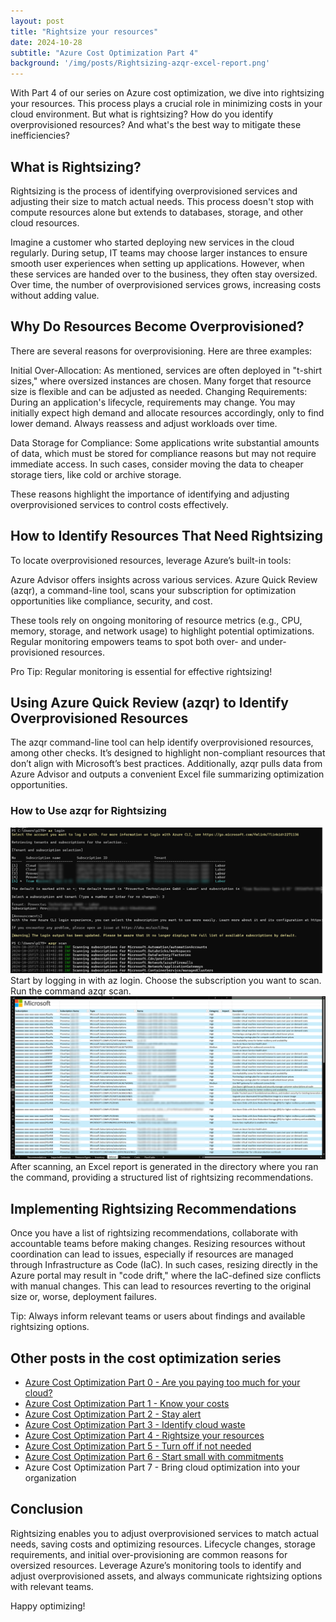 ```yaml
---
layout: post
title: "Rightsize your resources"
date: 2024-10-28
subtitle: "Azure Cost Optimization Part 4"
background: '/img/posts/Rightsizing-azqr-excel-report.png'
---
```


With Part 4 of our series on Azure cost optimization, we dive into rightsizing your resources. This process plays a crucial role in minimizing costs in your cloud environment. But what is rightsizing? How do you identify overprovisioned resources? And what's the best way to mitigate these inefficiencies?

## What is Rightsizing?

Rightsizing is the process of identifying overprovisioned services and adjusting their size to match actual needs. This process doesn't stop with compute resources alone but extends to databases, storage, and other cloud resources.

Imagine a customer who started deploying new services in the cloud regularly. During setup, IT teams may choose larger instances to ensure smooth user experiences when setting up applications. However, when these services are handed over to the business, they often stay oversized. Over time, the number of overprovisioned services grows, increasing costs without adding value.

## Why Do Resources Become Overprovisioned?

There are several reasons for overprovisioning. Here are three examples:

Initial Over-Allocation: As mentioned, services are often deployed in "t-shirt sizes," where oversized instances are chosen. Many forget that resource size is flexible and can be adjusted as needed.
Changing Requirements: During an application's lifecycle, requirements may change. You may initially expect high demand and allocate resources accordingly, only to find lower demand. Always reassess and adjust workloads over time.

Data Storage for Compliance: Some applications write substantial amounts of data, which must be stored for compliance reasons but may not require immediate access. In such cases, consider moving the data to cheaper storage tiers, like cold or archive storage.

These reasons highlight the importance of identifying and adjusting overprovisioned services to control costs effectively.

## How to Identify Resources That Need Rightsizing

To locate overprovisioned resources, leverage Azure’s built-in tools:

Azure Advisor offers insights across various services.
Azure Quick Review (azqr), a command-line tool, scans your subscription for optimization opportunities like compliance, security, and cost.

These tools rely on ongoing monitoring of resource metrics (e.g., CPU, memory, storage, and network usage) to highlight potential optimizations. Regular monitoring empowers teams to spot both over- and under-provisioned resources.

Pro Tip: Regular monitoring is essential for effective rightsizing!

## Using Azure Quick Review (azqr) to Identify Overprovisioned Resources

The azqr command-line tool can help identify overprovisioned resources, among other checks. It’s designed to highlight non-compliant resources that don’t align with Microsoft’s best practices. Additionally, azqr pulls data from Azure Advisor and outputs a convenient Excel file summarizing optimization opportunities.

### How to Use azqr for Rightsizing

<img src="/img/posts/Rightsizing-using-azqr.png" class="img-fluid" alt="Azure Quick Review Command"/>
Start by logging in with az login. Choose the subscription you want to scan. Run the command azqr scan.

<img src="/img/posts/Rightsizing-azqr-excel-report.png" class="img-fluid" alt="Azure Quick Review Excel Report"/>
After scanning, an Excel report is generated in the directory where you ran the command, providing a structured list of rightsizing recommendations.

## Implementing Rightsizing Recommendations

Once you have a list of rightsizing recommendations, collaborate with accountable teams before making changes. Resizing resources without coordination can lead to issues, especially if resources are managed through Infrastructure as Code (IaC). In such cases, resizing directly in the Azure portal may result in "code drift," where the IaC-defined size conflicts with manual changes. This can lead to resources reverting to the original size or, worse, deployment failures.

Tip: Always inform relevant teams or users about findings and available rightsizing options.

## Other posts in the cost optimization series

- [Azure Cost Optimization Part 0 - Are you paying too much for your cloud?](2024-09-25-are-you-paying-too-much-for-your-cloud.md)
- [Azure Cost Optimization Part 1 - Know your costs](2024-10-01-azure-cost-optimization-part-1-know-your-costs.md)
- [Azure Cost Optimization Part 2 - Stay alert](2024-10-14-azure-cost-optimization-part-2-stay-alert.md)
- [Azure Cost Optimization Part 3 - Identify cloud waste](2024-10-16-azure-cost-optimization-part-3-identify-cloud-waste.md)
- [Azure Cost Optimization Part 4 - Rightsize your resources](2024-10-24-azure-cost-optimization-part-4-rightsize-your-resources.md)
- [Azure Cost Optimization Part 5 - Turn off if not needed](2024-11-15-azure-cost-optimization-part-5-turn-off-if-not-needed.md)
- [Azure Cost Optimization Part 6 - Start small with commitments](2024-12-30-azure-cost-optimization-part-6-start-small-with-commitments.md)
- Azure Cost Optimization Part 7 - Bring cloud optimization into your organization

## Conclusion

Rightsizing enables you to adjust overprovisioned services to match actual needs, saving costs and optimizing resources. Lifecycle changes, storage requirements, and initial over-provisioning are common reasons for oversized resources. Leverage Azure’s monitoring tools to identify and adjust overprovisioned assets, and always communicate rightsizing options with relevant teams.

Happy optimizing!